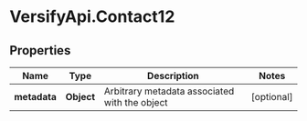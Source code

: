 # VersifyApi.Contact12

## Properties

Name | Type | Description | Notes
------------ | ------------- | ------------- | -------------
**metadata** | **Object** | Arbitrary metadata associated with the object | [optional] 


